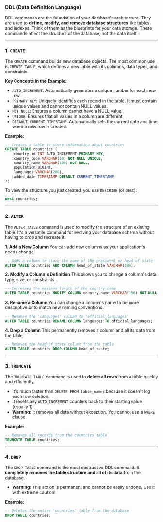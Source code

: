 ### DDL (Data Definition Language)

DDL commands are the foundation of your database's architecture. They are used to **define, modify, and remove database structures** like tables and indexes. Think of them as the blueprints for your data storage. These commands affect the *structure* of the database, not the data itself.

---

### 1. `CREATE`

The `CREATE` command builds new database objects. The most common use is `CREATE TABLE`, which defines a new table with its columns, data types, and constraints.

**Key Concepts in the Example:**
*   `AUTO_INCREMENT`: Automatically generates a unique number for each new row.
*   `PRIMARY KEY`: Uniquely identifies each record in the table. It must contain unique values and cannot contain NULL values.
*   `NOT NULL`: Ensures a column cannot have a NULL value.
*   `UNIQUE`: Ensures that all values in a column are different.
*   `DEFAULT CURRENT_TIMESTAMP`: Automatically sets the current date and time when a new row is created.

**Example:**

```sql
-- Creates a table to store information about countries
CREATE TABLE countries (
    country_id INT AUTO_INCREMENT PRIMARY KEY,
    country_code VARCHAR(10) NOT NULL UNIQUE,
    country_name VARCHAR(100) NOT NULL,
    population BIGINT,
    languages VARCHAR(200),
    added_date TIMESTAMP DEFAULT CURRENT_TIMESTAMP
);
```

To view the structure you just created, you use `DESCRIBE` (or `DESC`):

```sql
DESC countries;
```

---

### 2. `ALTER`

The `ALTER TABLE` command is used to modify the structure of an existing table. It's a versatile command for evolving your database schema without having to drop and recreate it.

**1. Add a New Column**
You can add new columns as your application's needs change.

```sql
-- Adds a column to store the name of the president or head of state
ALTER TABLE countries ADD COLUMN head_of_state VARCHAR(100);
```

**2. Modify a Column's Definition**
This allows you to change a column's data type, size, or constraints.

```sql
-- Increases the maximum length of the country_name
ALTER TABLE countries MODIFY COLUMN country_name VARCHAR(150) NOT NULL;
```

**3. Rename a Column**
You can change a column's name to be more descriptive or to match new naming conventions.

```sql
-- Renames the 'languages' column to 'official_languages'
ALTER TABLE countries RENAME COLUMN languages TO official_languages;
```

**4. Drop a Column**
This permanently removes a column and all its data from the table.

```sql
-- Removes the head_of_state column from the table
ALTER TABLE countries DROP COLUMN head_of_state;
```

---

### 3. `TRUNCATE`

The `TRUNCATE TABLE` command is used to **delete all rows** from a table quickly and efficiently.

*   It's much faster than `DELETE FROM table_name;` because it doesn't log each row deletion.
*   It resets any `AUTO_INCREMENT` counters back to their starting value (usually 1).
*   **Warning:** It removes all data without exception. You cannot use a `WHERE` clause.

**Example:**

```sql
-- Removes all records from the countries table
TRUNCATE TABLE countries;
```

---

### 4. `DROP`

The `DROP TABLE` command is the most destructive DDL command. It **completely removes the table structure and all of its data** from the database.

*   **Warning:** This action is permanent and cannot be easily undone. Use it with extreme caution!

**Example:**

```sql
-- Deletes the entire 'countries' table from the database
DROP TABLE countries;
```
